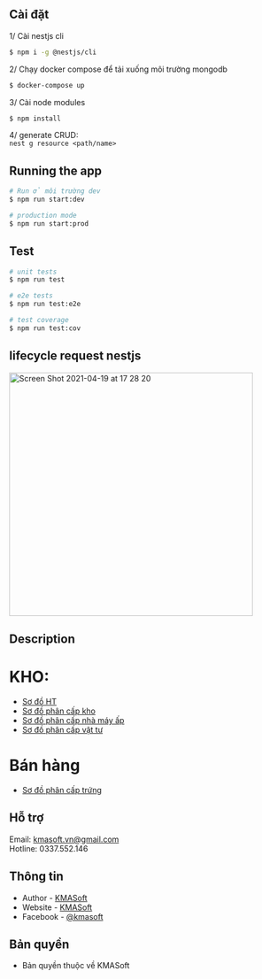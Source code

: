 ##  Cài đặt

1/ Cài nestjs cli
```bash
$ npm i -g @nestjs/cli
```

2/ Chạy docker compose để tải xuống môi trường mongodb
```bash
$ docker-compose up
```
3/ Cài node modules
```bash
$ npm install
```
4/ generate CRUD:  
`nest g resource <path/name>`
## Running the app

```bash
# Run ở môi trường dev
$ npm run start:dev

# production mode
$ npm run start:prod
```

## Test

```bash
# unit tests
$ npm run test

# e2e tests
$ npm run test:e2e

# test coverage
$ npm run test:cov
```

## lifecycle request nestjs
<img width="440" alt="Screen Shot 2021-04-19 at 17 28 20" src="https://user-images.githubusercontent.com/48413548/115222263-bf9c6080-a134-11eb-8097-8cd18bd33760.png">


## Description

# KHO:
  - [Sơ đồ HT](https://bit.ly/3bndXEa)
  - [Sơ đồ phân cấp kho](https://bit.ly/3v3dDlK)
  - [Sơ đồ phân cấp nhà máy ấp](https://bit.ly/2PIYvtI)
  - [Sơ đồ phân cấp vật tư](https://bit.ly/38gand5)

# Bán hàng

  - [Sơ đồ phân cấp trứng](https://bit.ly/30m3mTs)

## Hỗ trợ

Email: kmasoft.vn@gmail.com  
Hotline: 0337.552.146

## Thông tin 

- Author - [KMASoft](https://kmasoft.vn)
- Website - [KMASoft](https://kmasoft.vn)
- Facebook - [@kmasoft](https://www.facebook.com/kmasoft/)

## Bản quyền
- Bản quyền thuộc về KMASoft
